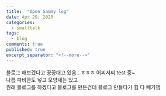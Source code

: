 ```yaml
---
title:  "Open Sammy log"
date: Apr 29, 2020
categories:
  - smalltalk
tags:
  - blog
comments: true
published: true
excerpt_separator: "<!--more-->"
---
```


블로그 해보겠다고 끙끙대고 있음...ㅎㅎㅎ 어찌저찌 test 중~  
나름 파비콘도 넣고 모양새는 있고  
원래 블로그를 하겠다고 블로그를 만든건데 블로그 만들다가 힘 다 빼기잼
